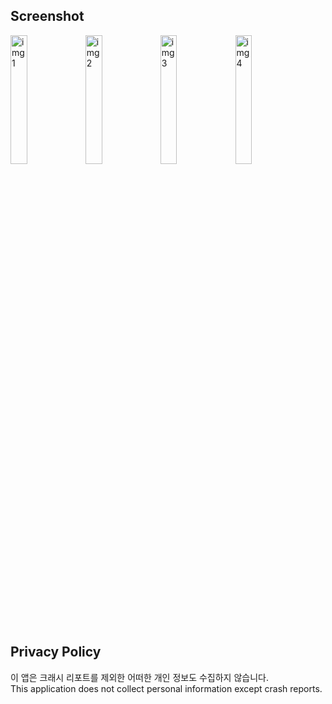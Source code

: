 ## Screenshot
<img src="https://user-images.githubusercontent.com/56178052/156701073-b9d34f1b-73cd-4949-98c2-40cf6139ca36.png" width="23%" height="23%" title="img1" alt="img1"> </img> <img src="https://user-images.githubusercontent.com/56178052/156701078-a992ef85-ded3-4b66-bb6d-8c3f538c59d0.png" width="23%" height="23%" title="img2" alt="img2"></img> <img src="https://user-images.githubusercontent.com/56178052/156701080-5ed30bfc-6106-4a49-928f-b6044246b6e2.png" width="23%" height="23%" title="img3" alt="img3"> </img> <img src="https://user-images.githubusercontent.com/56178052/156701083-3da6bc93-560b-40d9-96d4-2c16c7fa174f.png" width="23%" height="23%" title="img4" alt="img4"></img>


<br />
<br />



## Privacy Policy
이 앱은 크래시 리포트를 제외한 어떠한 개인 정보도 수집하지 않습니다.   
This application does not collect personal information except crash reports.



